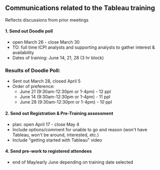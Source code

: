 ## Communications related to the Tableau training
Reflects discussions from prior meetings  

#### 1. Send out Doodle poll 
   - open March 26 - close March 30
   - TO: full time ICPI analysts and supporting analysts to gather interest & availability 
   - Dates of training: June 14, 21, 28 (3 hr block)

### Results of Doodle Poll:
  - Sent out March 28, closed April 5
  - Order of preference: 
     - June 21 (9:30am-12:30pm or 1-4pm) - 12 ppl
     - June 14 (9:30am-12:30pm or 1-4pm) - 11 ppl
     - June 28 (9:30am-12:30pm or 1-4pm) - 10 ppl

#### 2. Send out Registration & Pre-Training assessment 
   - plan: open April 17 - close May 4
   - Include options/comment for unable to go and reason (won't have Tableau, won't be around, interested, etc.)
   - Include "getting started with Tableau" video 

#### 4. Send pre-work to registered attendees 
   - end of May/early June depending on training date selected


